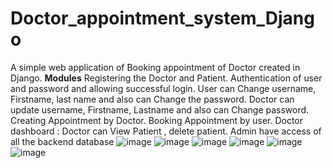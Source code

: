 # Doctor_appointment_system_Django
A simple web application of Booking appointment of Doctor created in Django.
**Modules**
Registering the Doctor and Patient.
Authentication of user and password and allowing successful login.
User can Change username, Firstname, last name and also can Change the password.
Doctor can update username, Firstname, Lastname and also can Change password.
Creating Appointment by Doctor.
Booking Appointment by user.
Doctor dashboard : Doctor can View Patient , delete patient.
Admin have access of all the backend database
![image](https://user-images.githubusercontent.com/116014596/204852510-ddb55047-6084-4415-b827-68e18a1ef064.png)
![image](https://user-images.githubusercontent.com/116014596/204851659-30ea374d-e6ff-4920-81ac-1de2a13fe257.png)
![image](https://user-images.githubusercontent.com/116014596/204851954-3a633bb2-cd5a-4bb9-ae53-3d3d6c522519.png)
![image](https://user-images.githubusercontent.com/116014596/204852042-cd6dbb36-4f23-4bcf-97f9-6795c52e4077.png)
![image](https://user-images.githubusercontent.com/116014596/204852125-da36d781-b34b-4b86-b46f-7fa07f3c8591.png)
![image](https://user-images.githubusercontent.com/116014596/204852306-8ea87219-e108-4368-8b64-79b8a97a36f3.png)
